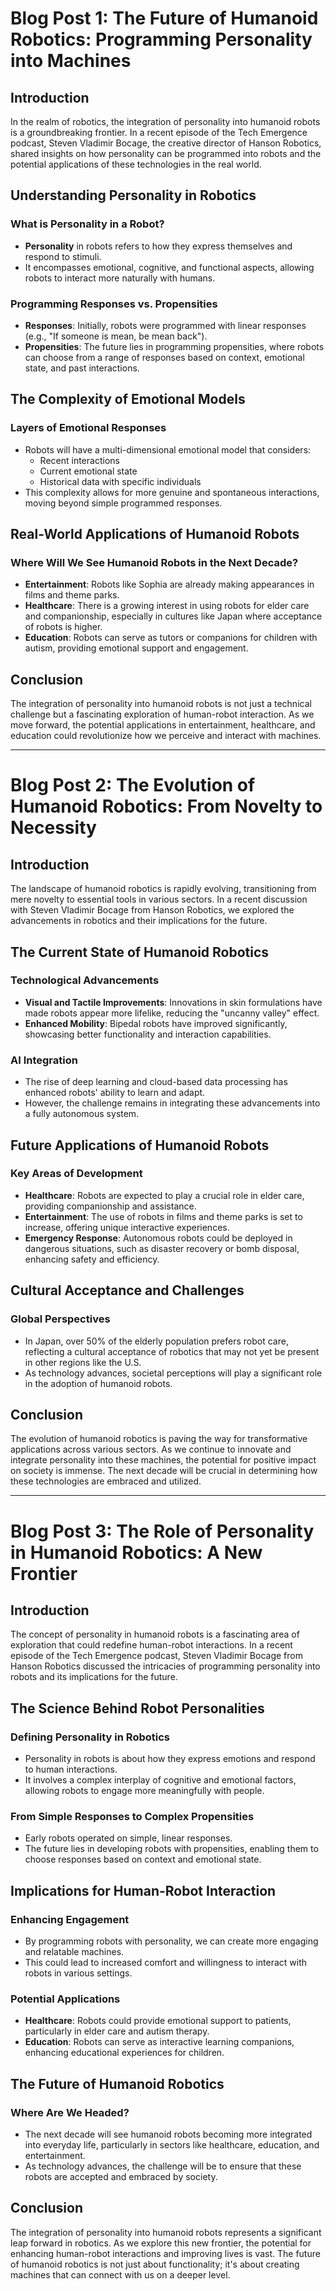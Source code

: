 # Blog Post 1: The Future of Humanoid Robotics: Programming Personality into Machines

## Introduction
In the realm of robotics, the integration of personality into humanoid robots is a groundbreaking frontier. In a recent episode of the Tech Emergence podcast, Steven Vladimir Bocage, the creative director of Hanson Robotics, shared insights on how personality can be programmed into robots and the potential applications of these technologies in the real world.

## Understanding Personality in Robotics
### What is Personality in a Robot?
- **Personality** in robots refers to how they express themselves and respond to stimuli.
- It encompasses emotional, cognitive, and functional aspects, allowing robots to interact more naturally with humans.

### Programming Responses vs. Propensities
- **Responses**: Initially, robots were programmed with linear responses (e.g., "If someone is mean, be mean back").
- **Propensities**: The future lies in programming propensities, where robots can choose from a range of responses based on context, emotional state, and past interactions.

## The Complexity of Emotional Models
### Layers of Emotional Responses
- Robots will have a multi-dimensional emotional model that considers:
  - Recent interactions
  - Current emotional state
  - Historical data with specific individuals
- This complexity allows for more genuine and spontaneous interactions, moving beyond simple programmed responses.

## Real-World Applications of Humanoid Robots
### Where Will We See Humanoid Robots in the Next Decade?
- **Entertainment**: Robots like Sophia are already making appearances in films and theme parks.
- **Healthcare**: There is a growing interest in using robots for elder care and companionship, especially in cultures like Japan where acceptance of robots is higher.
- **Education**: Robots can serve as tutors or companions for children with autism, providing emotional support and engagement.

## Conclusion
The integration of personality into humanoid robots is not just a technical challenge but a fascinating exploration of human-robot interaction. As we move forward, the potential applications in entertainment, healthcare, and education could revolutionize how we perceive and interact with machines.

---

# Blog Post 2: The Evolution of Humanoid Robotics: From Novelty to Necessity

## Introduction
The landscape of humanoid robotics is rapidly evolving, transitioning from mere novelty to essential tools in various sectors. In a recent discussion with Steven Vladimir Bocage from Hanson Robotics, we explored the advancements in robotics and their implications for the future.

## The Current State of Humanoid Robotics
### Technological Advancements
- **Visual and Tactile Improvements**: Innovations in skin formulations have made robots appear more lifelike, reducing the "uncanny valley" effect.
- **Enhanced Mobility**: Bipedal robots have improved significantly, showcasing better functionality and interaction capabilities.

### AI Integration
- The rise of deep learning and cloud-based data processing has enhanced robots' ability to learn and adapt.
- However, the challenge remains in integrating these advancements into a fully autonomous system.

## Future Applications of Humanoid Robots
### Key Areas of Development
- **Healthcare**: Robots are expected to play a crucial role in elder care, providing companionship and assistance.
- **Entertainment**: The use of robots in films and theme parks is set to increase, offering unique interactive experiences.
- **Emergency Response**: Autonomous robots could be deployed in dangerous situations, such as disaster recovery or bomb disposal, enhancing safety and efficiency.

## Cultural Acceptance and Challenges
### Global Perspectives
- In Japan, over 50% of the elderly population prefers robot care, reflecting a cultural acceptance of robotics that may not yet be present in other regions like the U.S.
- As technology advances, societal perceptions will play a significant role in the adoption of humanoid robots.

## Conclusion
The evolution of humanoid robotics is paving the way for transformative applications across various sectors. As we continue to innovate and integrate personality into these machines, the potential for positive impact on society is immense. The next decade will be crucial in determining how these technologies are embraced and utilized.

---

# Blog Post 3: The Role of Personality in Humanoid Robotics: A New Frontier

## Introduction
The concept of personality in humanoid robots is a fascinating area of exploration that could redefine human-robot interactions. In a recent episode of the Tech Emergence podcast, Steven Vladimir Bocage from Hanson Robotics discussed the intricacies of programming personality into robots and its implications for the future.

## The Science Behind Robot Personalities
### Defining Personality in Robotics
- Personality in robots is about how they express emotions and respond to human interactions.
- It involves a complex interplay of cognitive and emotional factors, allowing robots to engage more meaningfully with people.

### From Simple Responses to Complex Propensities
- Early robots operated on simple, linear responses.
- The future lies in developing robots with propensities, enabling them to choose responses based on context and emotional state.

## Implications for Human-Robot Interaction
### Enhancing Engagement
- By programming robots with personality, we can create more engaging and relatable machines.
- This could lead to increased comfort and willingness to interact with robots in various settings.

### Potential Applications
- **Healthcare**: Robots could provide emotional support to patients, particularly in elder care and autism therapy.
- **Education**: Robots can serve as interactive learning companions, enhancing educational experiences for children.

## The Future of Humanoid Robotics
### Where Are We Headed?
- The next decade will see humanoid robots becoming more integrated into everyday life, particularly in sectors like healthcare, education, and entertainment.
- As technology advances, the challenge will be to ensure that these robots are accepted and embraced by society.

## Conclusion
The integration of personality into humanoid robots represents a significant leap forward in robotics. As we explore this new frontier, the potential for enhancing human-robot interactions and improving lives is vast. The future of humanoid robotics is not just about functionality; it's about creating machines that can connect with us on a deeper level.